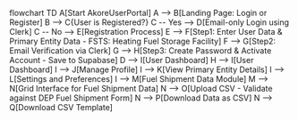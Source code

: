 flowchart TD
  A[Start AkoreUserPortal]
  A --> B[Landing Page: Login or Register]
  B --> C{User is Registered?}
  C -- Yes --> D[Email-only Login using Clerk]
  C -- No --> E[Registration Process]
  E --> F[Step1: Enter User Data & Primary Entity Data - FSTS: Heating Fuel Storage Facility]
  F --> G[Step2: Email Verification via Clerk]
  G --> H[Step3: Create Password & Activate Account - Save to Supabase]
  D --> I[User Dashboard]
  H --> I[User Dashboard]
  I --> J[Manage Profile]
  I --> K[View Primary Entity Details]
  I --> L[Settings and Preferences]
  I --> M[Fuel Shipment Data Module]
  M --> N[Grid Interface for Fuel Shipment Data]
  N --> O[Upload CSV - Validate against DEP Fuel Shipment Form]
  N --> P[Download Data as CSV]
  N --> Q[Download CSV Template]